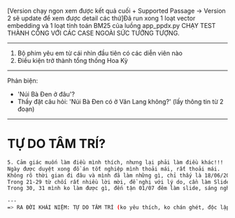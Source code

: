 [Version chạy ngon xem được kết quả cuối + Supported Passage -> Version 2 sẽ update để xem được detail các thứ]Đã run xong 1 loạt vector embedding và 1 loạt tính toán BM25 của luồng app_ppdx.py  CHẠY TEST THÀNH CÔNG VỚI CÁC CASE NGOÀI SỨC TƯỞNG TƯỢNG.

---

1. Bộ phim yêu em từ cái nhìn đầu tiên có các diễn viên nào 
2. Điều kiện trở thành tổng thống Hoa Kỳ 
---

Phản biện: 
- 'Núi Bà Đen ở đâu'? 
- Thầy đặt câu hỏi: 'Núi Bà Đen có ở Văn Lang không?'  (lấy thông tin từ 2 đoạn)

--- 

# TỰ DO TÂM TRÍ? 
```bash
5. Cảm giác muốn làm điều mình thích, nhưng lại phải làm điều khác!!!
Ngày được duyệt xong đồ án tốt nghiệp mình thoải mái, rất thoải mái. 
Không rõ thời gian đi đâu và mình đã làm những gì, chỉ thấy là 18/06/2025 mình nộp quyển và sau đó say mê học tài chính cá nhân, tâm lý học tài chính 21, 22, 28, 29/06/2025. Ko dứt ra nổi để mà làm Slide và Demo. 
Trong 21-29 từ chối rất nhiều lời mời, đề nghị với lý do, cần làm Slide, Demo, chuẩn bị thuyết trình ... => Chứng tỏ mình biết rõ nó rất quan trọng. Nhưng say mê thứ kia làm mình, mãi đến xong 29/06 mình với tâm thế phải quay lại làm Slide, Demo đi còn phản biện chứ. 30/06, 31/06, 01/07 mình quay lại làm Slide và Demo với 1 cái tâm khó chịu. 
Trong 30, 31 mình ko làm được gì, đến tận 01/07 đêm làm slide, sáng nghỉ làm slide, chiều trưa làm demo (làm chill chill vì slide có template, có format hết rồi chỉ thay nội dung đồ án của mình vào thôi), demo thì khá tự tin vì mình có vũ khí bí mật từ code .py ra demo chỉ tính bằng 1-2h. (Và mình đã làm được demo từ 13h-15h). 

---
=> RA ĐỜI KHÁI NIỆM: TỰ DO TÂM TRÍ (ko yêu thích, ko chán ghét, độc lập, ko ràng buộc, giải thoát, ko hệ lụy) vs TỰ DO TÀI CHÍNH
```


